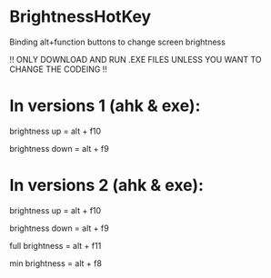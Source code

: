 # BrightnessHotKey
Binding alt+function buttons to change screen brightness

!! ONLY DOWNLOAD AND RUN .EXE FILES UNLESS YOU WANT TO CHANGE THE CODEING !!

# In versions 1 (ahk & exe):
brightness up = alt + f10

brightness down = alt + f9

# In versions 2 (ahk & exe):
brightness up = alt + f10

brightness down = alt + f9

full brightness = alt + f11

min brightness = alt + f8
